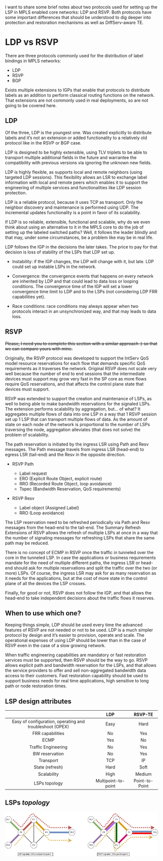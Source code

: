 I want to share some brief notes about two protocols used for setting up the LSP in MPLS enabled core networks: LDP and RSVP. Both protocols have some important differences that should be understood to dig deeper into protection and restoration mechanisms as well as DiffServ-aware TE.

# LDP vs RSVP

There are three protocols commonly used for the distribution of label bindings in MPLS networks:
* LDP
* RSVP
* BGP

Exists multiple extensions to IGPs that enable that protocols to distribute labels as an addition to perform classical routing functions on the network. That extensions are not commonly used in real deployments, so are not going to be covered here.

## LDP

Of the three, LDP is the youngest one. Was created explicitly to distribute labels and it’s not an extension or added functionality to a relatively old protocol like in the RSVP or BGP case.

LDP is designed to be highly extensible, using TLV triplets to be able to transport multiple additional fields in the future and warrantee the compatibility with previous versions via ignoring the unknown new fields.

LDP is highly flexible, as supports local and remote neighbors (using targeted LDP sessions). This flexibility allows an LSR to exchange label information with local and remote peers which enables it to support the engineering of multiple services and functionalities like LDP session protection.

LDP is a reliable protocol, because it uses TCP as transport. Only the neighbor discovery and maintenance is performed using UDP. The incremental updates functionality is a point in favor of its scalability.

If LDP is so reliable, extensible, functional and scalable, why do we even think about using an alternative to it in the MPLS core to do the job of setting up the labeled switched paths? Well, it follows the leader blindly and that may, under some circumstances, be a problem like may be in real life.

LDP follows the IGP in the decisions the later takes. The price to pay for that decision is loss of stability of the LSPs that LDP set up.

* Instability: if the IGP changes, the LDP will change with it, but late. LDP could set up instable LSPs in the network.

* Convergence: the convergence events that happens on every network are inherited by LDP and that could lead to data loss or looping conditions. The convergence time of the IGP will set a lower convergence time limit to LDP and to the LSPs (not considering LDP FRR capabilities yet).

* Race conditions: race conditions may always appear when two protocols interact in an unsynchronized way, and that may leads to data loss.


## RSVP

~~Please, I need you to complete this section with a similar approach :) so that we can compare yours with mine.~~


Originally, the RSVP protocol was developed to support the IntServ QoS model resource reservations for each flow that demands specific QoS requirements as it traverses the network. Original RSVP does not scale very well because the number of end to end sessions that the intermediate devices must support may grow very fast in the SP core as more flows require QoS reservations, and that affects the control plane state that devices must support.

RSVP was extended to support the creation and maintenance of LSPs, as well to being able to make bandwidth reservations for the signaled LSPs. The extension performs scalability by aggregation, but… of what? It aggregates multiple flows of data into one LSP in a way that 1 RSVP session set up 1 LSP that can transport multiple flows of data. As the amount of state on each node of the network is proportional to the number of LSPs traversing the node, aggregation alleviates (that does not solve) the problem of scalability.

The path reservation is initiated by the ingress LSR using Path and Resv messages. The Path message travels from ingress LSR (head-end) to egress LSR (tail-end) and the Resv in the opposite direction.


* RSVP Path 
  * Label request
  * ERO (Explicit Route Object, explicit route)
  * RRO (Recorded Route Object, loop avoidance)
  * Tspec (Bandwidth Reservation, QoS requirements)
  
  
* RSVP Resv
  * Label object (Assigned Label)
  * RRO (Loop avoidance)


The LSP reservation need to be refreshed periodically via Path and Resv messages from the head-end to the tail-end. The Summary Refresh Extensions of RSVP allows the refresh of multiple LSPs at once in a way that the number of signaling messages for refreshing LSPs that share the same path may be reduced.

There is no concept of ECMP in RSVP once the traffic in tunneled over the core in the tunneled LSP. In case the applications or business requirements mandate for the need of multiple different paths, the ingress LSR or head-end should ask for multiple reservations and split the traffic over the two (or more) LSPs. Of course, the ingress LSR may ask for as many reservation as it needs for the applications, but at the cost of more state in the control plane of all the devices the LSP crosses.

Finally, for good or not, RSVP does not follow the IGP, and that allows the head-end to take independent decisions about the traffic flows it reserves.


## When to use which one?

Keeping things simple, LDP should be used every time the advanced features of RSVP are not needed or not to be used. LDP is a much simpler protocol by design and it’s easier to provision, operate and scale. The operational expenses of using LDP should be lower than in the case of RSVP even in the case of a slow growing network.

When traffic engineering capabilities are mandatory or fast restoration services must be supported, then RSVP should be the way to go. RSVP allows explicit path and bandwidth reservation for the LSPs, and that allows the service providers to offer and sell non-aggregated bandwidth data access to their customers. Fast restoration capability should be used to support business needs for real time applications, high sensitive to long path or node restoration times.

## LSP design attributes

| | LDP | RSVP-TE |
| :-: | :-: | :-: |
| Easy of configuration, operating and troubleshoot (OPEX) | Easy | Hard |
| FRR capabilities | No | Yes |
| ECMP | Yes | No |
| Traffic Engineering | No | Yes |
| BW reservation | No | Yes |
| Transport | TCP | IP |
| State (refresh) | Hard | Soft |
| Scalability | High | Medium |
| LSPs topology | Multipoint-to-point | Point-to-Point |





## LSPs _topology_

![LSPs topology](images/ldp-vs-rsvp.png)





